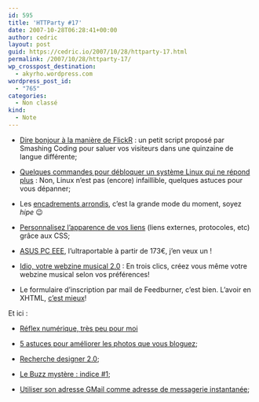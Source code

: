 ```yaml
---
id: 595
title: 'HTTParty #17'
date: 2007-10-28T06:28:41+00:00
author: cedric
layout: post
guid: https://cedric.io/2007/10/28/httparty-17.html
permalink: /2007/10/28/httparty-17/
wp_crosspost_destination:
  - akyrho.wordpress.com
wordpress_post_id:
  - "765"
categories:
  - Non classé
kind:
  - Note
---
```

  * [Dire bonjour à la manière de FlickR](http://smashingcoding.com/2007/10/22/dire-bonjour-a-la-maniere-de-flickr/) : un petit script proposé par Smashing Coding pour saluer vos visiteurs dans une quinzaine de langue différente;

  * [Quelques commandes pour débloquer un système Linux qui ne répond plus](http://www.tux-planet.fr/blog/?2007/10/19/192-quelques-commandes-pour-debloquer-un-systeme-linux-qui-ne-repond-plus) : Non, Linux n’est pas (encore) infaillible, quelques astuces pour vous dépanner;

  * Les [encadrements arrondis](http://www.papygeek.com/design/css-generateur-de-coins-arrondis/), c’est la grande mode du moment, soyez _hipe_ 😉

  * [Personnalisez l’apparence de vos liens](http://my.opera.com/Groumphy/blog/css-personnalisation-des-liens) (liens externes, protocoles, etc) grâce aux CSS;

  * [ASUS PC EEE](http://lpg.alfy.free.fr/?p=665), l’ultraportable à partir de 173€, j’en veux un !

  * [Idio, votre webzine musical 2.0](http://www.presse-citron.net/?2007/10/17/2603-idio-votre-magazine-musical-personnalise) : En trois clics, créez vous même votre webzine musical selon vos préférences!

  * Le formulaire d’inscription par mail de Feedburner, c’est bien. L’avoir en XHTML, [c’est mieux](http://www.webinventif.fr/abonnement-email-a-votre-flux-via-feedburner-valide-xhtml/)!

Et ici :

  * [Réflex numérique, très peu pour moi](/blog/2007/10/13/reflex-numerique-tres-peu-pour-moi/)

  * [5 astuces pour améliorer les photos que vous bloguez](/blog/2007/10/16/5-astuces-pour-ameliorer-les-photos-que-vous-blogguez/);

  * [Recherche designer 2.0](/blog/2007/10/21/recherche-designer-20/);

  * [Le Buzz mystère : indice #1](/blog/2007/10/26/le-buzz-mystere-indice-1/);

  * [Utiliser son adresse GMail comme adresse de messagerie instantanée](/blog/2007/10/27/utiliser-son-adresse-gmail-comme-adresse-de-messagerie-instantanee/);[  
](/blog/2007/10/13/reflex-numerique-tres-peu-pour-moi/)